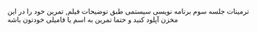 ترمینات جلسه سوم برنامه نویسی سیستمی
طبق توضیحات فیلم, تمرین خود را در این مخزن آپلود کنید و حتما تمرین به اسم یا فامیلی خودتون باشه
